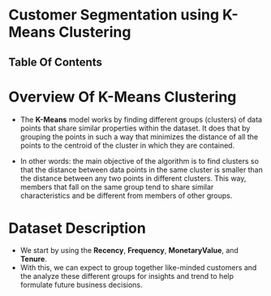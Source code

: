 # Customer Segmentation using K-Means Clustering

## Table Of Contents


# Overview Of K-Means Clustering
* The __K-Means__ model works by finding different groups (clusters) of data points that share similar properties within the dataset. It does that by grouping the points in such a way that minimizes the distance of all the points to the centroid of the cluster in which they are contained.

* In other words: the main objective of the algorithm is to find clusters so that the distance between data points in the same cluster is smaller than the distance between any two points in different clusters. This way, members that fall on the same group tend to share similar characteristics and be different from members of other groups.

# Dataset Description
* We start by using the __Recency__, __Frequency__, __MonetaryValue__, and __Tenure__.
* With this, we can expect to group together like-minded customers and the analyze these different groups for insights and trend to help formulate future business decisions.